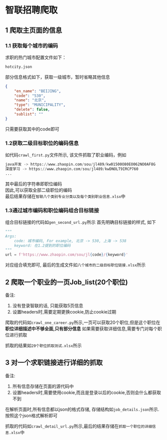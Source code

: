 # 智联招聘爬取
## 1 爬取主页面的信息

### 1.1 获取每个城市的编码
求职的热门城市配置文件如下：
```python
hotcity.json
```
部分信息格式如下，获取一级城市，暂时省略其他信息
```json
{
    "en_name": "BEIJING",
    "code": "530",
    "name": "北京",
    "type": "MUNICIPALITY",
    "delete": false,
    "sublist": ""
}
```
只需要获取其中的code即可
### 1.2获取二级目标职位的编码信息
如代码`crawl_first.py`文件所示, 该文件抓取了职业编码，例如  
```python
java开发 -> https://www.zhaopin.com/sou/jl489/kw01500O80EO062NO0AF8G
深度学习 -> https://www.zhaopin.com/sou/jl489/kwDNOLT9IRCP760
...
```
其中最后的字符串即职位编码  
因此,可以获取全部二级职位的编码  
最后结果存储在`智联八个类别专业分类以及每个类别职业信息.xlsx`中



### 1.3通过城市编码和职位编码组合目标链接
组合目标链接的代码如`gen_second_url.py`所示
首先明确目标链接的样式, 如下
```python
"""
Args:
    code: 城市编码, For example, 北京 -> 530, 上海 -> 538
    keyword: 在1.2提到的职位编码
"""
url = f'https://www.zhaopin.com/sou/jl{code}/{keyword}'
```
对应组合填充即可, 最后的生成文件如`八个城市的二级目标职位链接.xlsx`所示

## 2 爬取一个职业的一页Job_list(20个职位)
备注: 
1. 没有登录智联的话, 只能获取5页信息
2. 设置headers时,需要定期更换cookie,防止cookie过期

爬取的代码如`crawl_one_career.py`所示,一页可以获取20个职位,但是这个职位在**职位详细描述中不够全面,只有部分信息**
如果需要获取详细信息,需要专门对每个职位进行抓取

抓取的结果如`20个职位抓取测试.xlsx`所示


## 3 对一个求职链接进行详细的抓取
备注:
1. 所有信息存储在页面的源代码中
2. 设置headers时,需要使用cookie,而且是登录以后的cookie,否则会什么都获取不到

在解析页面时,所有信息都以json的格式存储, 存储结构如`job_details.json`所示.  
按照这个json格式解析即可

抓取的代码如`crawl_detail_url.py`所示,最后的结果存储在`抓取一个职位的详细信息.xlsx`中




